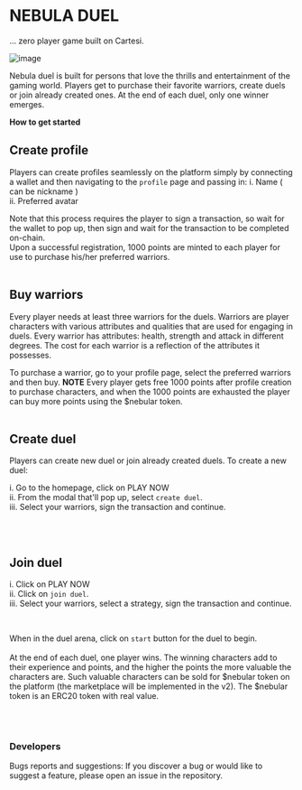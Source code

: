 # NEBULA DUEL
... zero player game built on Cartesi.

![image](https://github.com/Nonnyjoe/nebulaDuel/assets/95226065/2b7d6a18-1df5-43ab-a521-48ed103a9509)

Nebula duel is built for persons that love the thrills and entertainment of the gaming world. Players get to purchase their favorite warriors, create duels or join already created ones. At the end of each duel, only one winner emerges.

**How to get started**

## Create profile

Players can create profiles seamlessly on the platform simply by connecting a wallet and then navigating to the `profile` page and passing in:
i. Name ( can be nickname ) <br/>
ii. Preferred avatar

Note that this process requires the player to sign a transaction, so wait for the wallet to pop up, then sign and wait for the transaction to be completed on-chain. <br/>
Upon a successful registration, 1000 points are minted to each player for use to purchase his/her preferred warriors.
<br/>
<br/>


## Buy warriors

Every player needs at least three warriors for the duels. Warriors are player characters with various attributes and qualities that are used for engaging in duels.
Every warrior has attributes: health, strength and attack in different degrees. The cost for each warrior is a reflection of the attributes it possesses. 

To purchase a warrior, go to your profile page, select the preferred warriors and then buy. **NOTE** Every player gets free 1000 points after profile creation to purchase characters, and when the 1000 points are exhausted the player can buy more points using the $nebular token. 
<br/>
<br/>

## Create duel

Players can create new duel or join already created duels. To create a new duel:

i. Go to the homepage, click on PLAY NOW <br/>
ii. From the modal that'll pop up, select `create duel`. <br/>
iii. Select your warriors, sign the transaction and continue.

<br/>
<br/>


## Join duel

i. Click on PLAY NOW <br/>
ii. Click on `join duel`. <br/>
iii. Select your warriors, select a strategy, sign the transaction and continue.

<br/>

When in the duel arena, click on `start` button for the duel to begin.
<br/>
<br/>
At the end of each duel, one player wins. The winning characters add to their experience and points, and the higher the points the more valuable the characters are. Such valuable characters can be sold for $nebular token on the platform (the marketplace will be implemented in the v2). The $nebular token is an ERC20 token with real value.

<br/>
<br/>

### Developers

Bugs reports and suggestions:
If you discover a bug or would like to suggest a feature, please open an issue in the repository.







